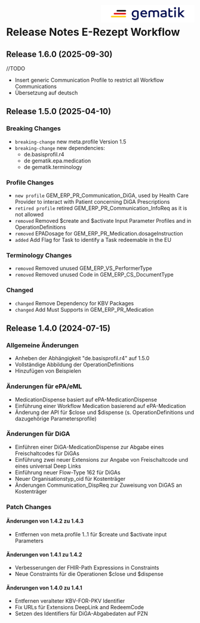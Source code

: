 <img align="right" width="250" height="47" src="./Resources/images/gematik_logo.png" /> <br />    
 
# Release Notes E-Rezept Workflow

## Release 1.6.0 (2025-09-30)
//TODO
- Insert generic Communication Profile to restrict all Workflow Communications
- Übersetzung auf deutsch
 
## Release 1.5.0 (2025-04-10)

### Breaking Changes
- `breaking-change` new meta.profile Version 1.5
- `breaking-change` new dependencies:
	- de.basisprofil.r4
	- de gematik.epa.medication
	- de gematik.terminology

### Profile Changes
- `new profile` GEM_ERP_PR_Communication_DiGA, used by Health Care Provider to interact with Patient concerning DiGA Prescriptions
- `retired profile` retired GEM_ERP_PR_Communication_InfoReq as it is not allowed
- `removed` Removed $create and $activate Input Parameter Profiles and in OperationDefinitions
- `removed` EPADosage for GEM_ERP_PR_Medication.dosageInstruction
- `added` Add Flag for Task to identify a Task redeemable in the EU

### Terminology Changes
- `removed` Removed unused GEM_ERP_VS_PerformerType
- `removed` Removed unused Code in GEM_ERP_CS_DocumentType

### Changed
- `changed` Remove Dependency for KBV Packages
- `changed` Add Must Supports in GEM_ERP_PR_Medication

## Release 1.4.0 (2024-07-15)

### Allgemeine Änderungen
- Anheben der Abhängigkeit "de.basisprofil.r4" auf 1.5.0
- Vollständige Abbildung der OperationDefinitions
- Hinzufügen von Beispielen

### Änderungen für ePA/eML
- MedicationDispense basiert auf ePA-MedicationDispense
- Einführung einer Workflow Medication basierend auf ePA-Medication
- Änderung der API für $close und $dispense (s. OperationDefinitions und dazugehörige Parametersprofile)

### Änderungen für DiGA
- Einführen einer DiGA-MedicationDispense zur Abgabe eines Freischaltcodes für DiGAs
- Einführung zwei neuer Extensions zur Angabe von Freischaltcode und eines universal Deep Links
- Einführung neuer Flow-Type 162 für DiGAs
- Neuer Organisationstyp_oid für Kostenträger
- Änderungen Communication_DispReq zur Zuweisung von DiGAS an Kostenträger

### Patch Changes
#### Änderungen von 1.4.2 zu 1.4.3
- Entfernen von meta.profile 1..1 für $create und $activate input Parameters

#### Änderungen von 1.4.1 zu 1.4.2
- Verbesserungen der FHIR-Path Expressions in Constraints
- Neue Constraints für die Operationen $close und $dispense

#### Änderungen von 1.4.0 zu 1.4.1
- Entfernen veralteter KBV-FOR-PKV Identifier
- Fix URLs für Extensions DeepLink and RedeemCode
- Setzen des Identifiers für DiGA-Abgabedaten auf PZN